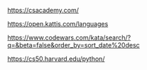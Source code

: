 https://csacademy.com/


https://open.kattis.com/languages


https://www.codewars.com/kata/search/?q=&beta=false&order_by=sort_date%20desc


https://cs50.harvard.edu/python/
